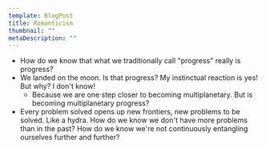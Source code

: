 ```yaml
---
template: BlogPost
title: Romanticism
thumbnail: ""
metaDescription: ""
---
```


- How do we know that what we traditionally call "progress" really is progress?
- We landed on the moon. Is that progress? My instinctual reaction is yes! But
  why? I don't know!
  - Because we are one step closer to becoming multiplanetary. But is becoming
    multiplanetary progress? 
- Every problem solved opens up new frontiers, new problems to be solved. Like a
  hydra. How do we know we don't have more problems than in the past? How do we
know we're not continuously entangling ourselves further and further?

